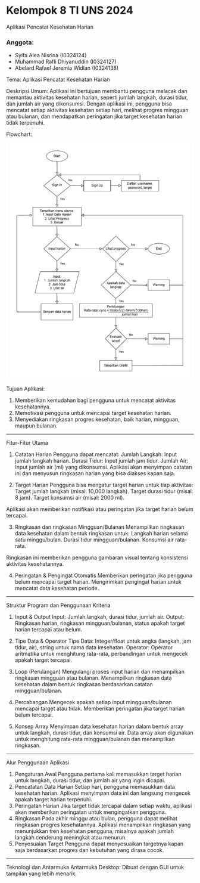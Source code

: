 # Kelompok 8 TI UNS 2024
Aplikasi Pencatat Kesehatan Harian
### Anggota:
- Syifa Alea Nisrina (I0324124)
- Muhammad Rafli Dhiyanuddin (I0324127)
- Abelard Rafael Jeremia Widlan (I0324138)

Tema: Aplikasi Pencatat Kesehatan Harian

Deskripsi Umum:
Aplikasi ini bertujuan membantu pengguna melacak dan memantau aktivitas kesehatan harian, seperti jumlah langkah, durasi tidur, dan jumlah air yang dikonsumsi. Dengan aplikasi ini, pengguna bisa mencatat setiap aktivitas kesehatan setiap hari, melihat progres mingguan atau bulanan, dan mendapatkan peringatan jika target kesehatan harian tidak terpenuhi.

Flowchart:

![Flowchart](images/flowchart.jpg)

Tujuan Aplikasi:
1. Memberikan kemudahan bagi pengguna untuk mencatat aktivitas kesehatannya.
2. Memotivasi pengguna untuk mencapai target kesehatan harian.
3. Menyediakan ringkasan progres kesehatan, baik harian, mingguan, maupun bulanan.
---
Fitur-Fitur Utama
1. Catatan Harian
Pengguna dapat mencatat:
Jumlah Langkah: Input jumlah langkah harian.
Durasi Tidur: Input jumlah jam tidur.
Jumlah Air: Input jumlah air (ml) yang dikonsumsi.
Aplikasi akan menyimpan catatan ini dan menyusun ringkasan harian yang bisa diakses kapan saja.

2. Target Harian
Pengguna bisa mengatur target harian untuk tiap aktivitas:
Target jumlah langkah (misal: 10,000 langkah).
Target durasi tidur (misal: 8 jam).
Target konsumsi air (misal: 2000 ml).

Aplikasi akan memberikan notifikasi atau peringatan jika target harian belum tercapai.

3. Ringkasan dan ringkasan Mingguan/Bulanan
Menampilkan ringkasan data kesehatan dalam bentuk ringkasan untuk:
Langkah harian selama satu minggu/bulan.
Durasi tidur mingguan/bulanan.
Konsumsi air rata-rata.

Ringkasan ini memberikan pengguna gambaran visual tentang konsistensi aktivitas kesehatannya.

4. Peringatan & Pengingat Otomatis
Memberikan peringatan jika pengguna belum mencapai target harian.
Mengirimkan pengingat harian untuk mencatat data kesehatan periode.

---
Struktur Program dan Penggunaan Kriteria

1. Input & Output
Input: Jumlah langkah, durasi tidur, jumlah air.
Output: Ringkasan harian, ringkasan mingguan/bulanan, status apakah target harian tercapai atau belum.

2. Tipe Data & Operator
Tipe Data: Integer/float untuk angka (langkah, jam tidur, air), string untuk nama data kesehatan.
Operator: Operator aritmatika untuk menghitung rata-rata, perbandingan untuk mengecek apakah target tercapai.

3. Loop (Perulangan)
Mengulangi proses input harian dan menampilkan ringkasan mingguan atau bulanan.
Menampilkan ringkasan data kesehatan dalam bentuk ringkasan berdasarkan catatan mingguan/bulanan.

4. Percabangan
Mengecek apakah setiap input mingguan/bulanan mencapai target atau tidak.
Memberikan peringatan jika target harian belum tercapai.

5. Konsep Array
Menyimpan data kesehatan harian dalam bentuk array untuk langkah, durasi tidur, dan konsumsi air.
Data array akan digunakan untuk menghitung rata-rata mingguan/bulanan dan menampilkan ringkasan.

---
Alur Penggunaan Aplikasi

1. Pengaturan Awal
Pengguna pertama kali memasukkan target harian untuk langkah, durasi tidur, dan jumlah air yang ingin dicapai.
2. Pencatatan Data Harian
Setiap hari, pengguna memasukkan data kesehatan harian. Aplikasi menyimpan data ini dan langsung mengecek apakah target harian terpenuhi.
3. Peringatan Harian
Jika target tidak tercapai dalam setiap waktu, aplikasi akan memberikan peringatan untuk mengingatkan pengguna.
5. Ringkasan
Pada akhir minggu atau bulan, pengguna dapat melihat ringkasan progres kesehatannya. Aplikasi menampilkan ringkasan yang menunjukkan tren kesehatan pengguna, misalnya apakah jumlah langkah cenderung meningkat atau menurun.
6. Penyesuaian Target
Pengguna dapat menyesuaikan targetnya kapan saja berdasarkan progres dan kebutuhan yang dirasa cocok.
---
Teknologi dan Antarmuka
Antarmuka Desktop:
Dibuat dengan GUI untuk tampilan yang lebih menarik.
